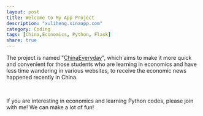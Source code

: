 ```yaml
---
layout: post
title: Welcome to My App Project
description: "xuliheng.sinaapp.com"
category: Coding
tags: [China,Economics, Python, Flask]
share: true
---
```

The project is named "[ChinaEveryday](http://xuliheng.sinaapp.com)", which aims to make it more quick and convenient for those students who are learning in economics and have less time wandering in various websites, to receive the economic news happened recently in China.  

<br/>

If you are interesting in economics and learning Python codes, please join with me! We can make a lot of fun!